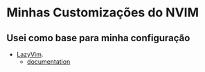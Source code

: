 # Minhas Customizações do NVIM

## Usei como base para minha configuração

- [LazyVim](https://github.com/LazyVim/LazyVim).
  - [documentation](https://lazyvim.github.io/installation)
